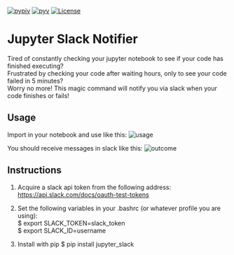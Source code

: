 [![pypiv](https://img.shields.io/pypi/v/jupyter_slack.svg)](https://pypi.python.org/pypi/jupter_slack)
[![pyv](https://img.shields.io/pypi/pyversions/jupyter_slack.svg)](https://pypi.python.org/pypi/jupyter_slack)
[![License](https://img.shields.io/pypi/l/jupyter_slack.svg)](https://pypi.python.org/pypi/jupyter_slack)

# Jupyter Slack Notifier
Tired of constantly checking your jupyter notebook to see if your code has finished executing?  
Frustrated by checking your code after waiting hours, only to see your code failed in 5 minutes?  
Worry no more! This magic command will notify you via slack when your code finishes or fails!  

## Usage
Import in your notebook and use like this:
![usage](https://i.imgur.com/3bKBr8b.png)

You should receive messages in slack like this:
![outcome](https://i.imgur.com/sidwVIm.png)

## Instructions
1. Acquire a slack api token from the following address:  
https://api.slack.com/docs/oauth-test-tokens

2. Set the following variables in your .bashrc (or whatever profile you are using):  
$ export SLACK_TOKEN=slack_token  
$ export SLACK_ID=username  

3. Install with pip
$ pip install jupyter_slack
